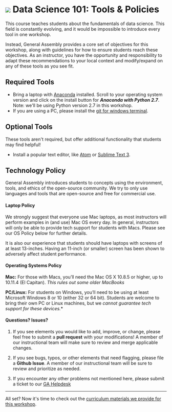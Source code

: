 # ![](https://ga-dash.s3.amazonaws.com/production/assets/logo-9f88ae6c9c3871690e33280fcf557f33.png) Data Science 101: Tools & Policies

This course teaches students about the fundamentals of data science. This field is constantly evolving, and it would be impossible to introduce every tool in one workshop.

Instead, General Assembly provides a core set of objectives for this workshop, along with guidelines for how to ensure students reach these objectives. As an instructor, you have the opportunity and responsibility to adapt these recommendations to your local context and modify/expand on any of these tools as you see fit.


## Required Tools

- Bring a laptop with [Anaconda](https://www.continuum.io/downloads) installed. Scroll to your operating system version and click on the install button for ***Anaconda with Python 2.7***. Note: we'll be using Python version 2.7 in this workshop.
- If you are using a PC, please install the [git for windows terminal](https://git-for-windows.github.io).

## Optional Tools
These tools aren't required, but offer additional functionality that students may find helpful!

- Install a popular text editor, like [Atom](https://atom.io) or [Sublime Text 3](http://www.sublimetext.com).


## Technology Policy

General Assembly introduces students to concepts using the environment, tools, and ethics of the open-source community. We try to only use languages and tools that are open-source and free for commercial use.

#### Laptop Policy

We strongly suggest that everyone use Mac laptops, as most instructors will perform examples in (and use) Mac OS every day. In general, instructors will only be able to provide tech support for students with Macs. Please see our OS Policy below for further details.  

It is also our experience that students should have laptops with screens of at least 13-inches. Having an 11-inch (or smaller) screen has been shown to adversely affect student performance.


#### Operating Systems Policy

**Mac:** For those with Macs, you’ll need the Mac OS X 10.8.5 or higher, up to 10.11.4 (El Capitan). *This rules out some older MacBooks*

**PC/Linux:** For students on Windows, you’ll need to be using at least Microsoft Windows 8 or 10 (either 32 or 64 bit). Students are welcome to bring their own PC or Linux machines, but we **cannot guarantee* tech support for these devices.**


#### Questions? Issues?

1. If you see elements you would like to add, improve, or change, please feel free to submit a **pull request** with your modifications! A member of our instructional team will make sure to review and merge applicable changes.

2. If you see bugs, typos, or other elements that need flagging, please file a **Github Issue**. A member of our instructional team will be sure to review and prioritize as needed.

3. If you encounter any other problems not mentioned here, please submit a ticket to our [GA Helpdesk]()

---

All set? Now it's time to check out the [curriculum materials we provide for this workshop](../02-materials/).
